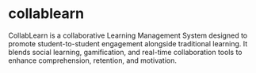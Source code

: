 # collablearn
CollabLearn is a collaborative Learning Management System designed to promote student-to-student engagement alongside traditional learning. It blends social learning, gamification, and real-time collaboration tools to enhance comprehension, retention, and motivation.
